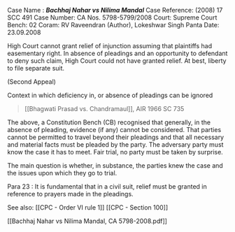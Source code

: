 Case Name : ***Bachhaj Nahar vs Nilima Mandal***
Case Reference: (2008) 17 SCC 491
Case Number: CA Nos. 5798-5799/2008
Court: Supreme Court
Bench: 02
Coram: RV Raveendran (Author), Lokeshwar Singh Panta
Date: 23.09.2008

High Court cannot grant relief of injunction assuming that plaintiffs had easementary right. In absence of pleadings and an opportunity to defendant to deny such claim, High Court could not have granted relief. At best, liberty to file separate suit.

(Second Appeal)

Context in which deficiency in, or absence of pleadings can be ignored 

> [[Bhagwati Prasad vs. Chandramaul]], AIR 1966 SC 735  

The above, a Constitution Bench (CB) recognised that generally, in the absence of pleading, evidence (if any) cannot be considered. That parties cannot be permitted to travel beyond their pleadings and that all necessary and material facts must be pleaded by the party. The adversary party must know the case it has to meet. Fair trial, no party must be taken by surprise.

The main question is whether, in substance, the parties knew the case and the issues upon which they go to trial.

Para 23 : It is fundamental that in a civil suit, relief must be granted in reference to prayers made in the pleadings.


See also:
[[CPC - Order VI rule 1]]
[[CPC - Section 100]]

[[Bachhaj Nahar vs Nilima Mandal, CA 5798-2008.pdf]]